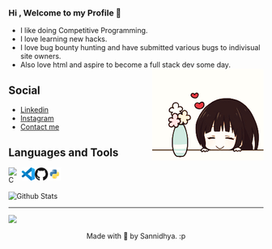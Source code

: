 ### Hi , Welcome to my Profile 👋
- I like doing Competitive Programming.
- I love learning new hacks.
- I love bug bounty hunting and have submitted various bugs to indivisual site owners.
- Also love html and aspire to become a full stack dev some day.
<img src = "https://raw.githubusercontent.com/TheGuyDangerous/TheGuyDangerous/main/chitanda.gif"  align = "right"> </img>

## Social
- [Linkedin](https://www.linkedin.com/in/sannidhyadubey)
- [Instagram](https://www.instagram.com/sannnidhya)
- [Contact me](mailto:sannidhyadubey@gmail.com?subject=Hey%20Sannidhya&body=Hi%20there)


## Languages and Tools

<img align="left" alt="C" width="26px" src="https://img.icons8.com/color/48/000000/c-programming.png" />

<img align="left" alt="Visual Studio Code" width="26px" src="https://raw.githubusercontent.com/github/explore/80688e429a7d4ef2fca1e82350fe8e3517d3494d/topics/visual-studio-code/visual-studio-code.png" />

<img align="left" alt="GitHub" width="26px" src="https://raw.githubusercontent.com/github/explore/78df643247d429f6cc873026c0622819ad797942/topics/github/github.png" />

<img align="left" alt="Python" width="26px" src="https://raw.githubusercontent.com/github/explore/80688e429a7d4ef2fca1e82350fe8e3517d3494d/topics/python/python.png">

</br>
</br>




![Github Stats](https://github-readme-stats.vercel.app/api?username=TheGuyDangerous&theme=radical&show_icons=true&count_private=true&include_all_commits=true)
<hr>
<img  src="http://github-readme-streak-stats.herokuapp.com/?user=TheGuyDangerous&theme=dark" />

 <p align = "center" > Made with 🤍 by Sannidhya. :p </p>
